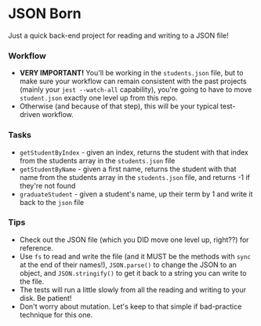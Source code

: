 # JSON Born

Just a quick back-end project for reading and writing to a JSON file!


### Workflow

* **VERY IMPORTANT!** You'll be working in the `students.json` file, but to make sure your workflow can remain consistent with the past projects (mainly your `jest --watch-all` capability), you're going to have to move `student.json` exactly one level up from this repo.
* Otherwise (and because of that step), this will be your typical test-driven workflow.


### Tasks

* `getStudentByIndex` - given an index, returns the student with that index from the students array in the `students.json` file
* `getStudentByName` - given a first name, returns the student with that name from the students array in the `students.json` file, and returns -1 if they're not found
* `graduateStudent` - given a student's name, up their term by 1 and write it back to the `json` file


### Tips

* Check out the JSON file (which you DID move one level up, right??) for reference.
* Use `fs` to read and write the file (and it MUST be the methods with `sync` at the end of their names!), `JSON.parse()` to change the JSON to an object, and `JSON.stringify()` to get it back to a string you can write to the file.
* The tests will run a little slowly from all the reading and writing to your disk. Be patient!
* Don't worry about mutation. Let's keep to that simple if bad-practice technique for this one.

